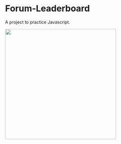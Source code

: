 # Forum-Leaderboard
A project to practice Javascript.

<img height="360em" src="https://github.com/GiovaniDamian/Forum-Leaderboard/assets/60575219/4f4ff06f-fc49-4e56-84f8-62b570f696ff"/></br>
